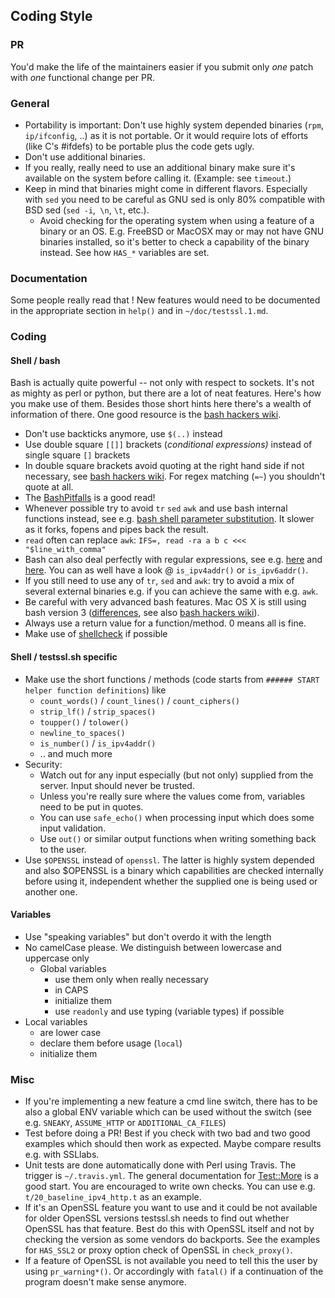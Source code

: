 ## Coding Style

### PR

You'd make the life of the maintainers easier if you submit only _one_ patch with _one_ functional change per PR.

### General
  * Portability is important: Don't use highly system depended binaries (`rpm`, `ip/ifconfig`, ..) as it is not portable. Or it would require lots of efforts (like C's #ifdefs) to be portable plus the code gets ugly.
  * Don't use additional binaries.
  * If you really, really need to use an additional binary make sure it's available on the system before calling it. (Example: see `timeout`.)
  * Keep in mind that binaries might come in different flavors. Especially with ``sed`` you need to be careful as GNU sed is only 80% compatible with BSD sed (`sed -i`,` \n`, `\t`, etc.).
    * Avoid checking for the operating system when using a feature of a binary or an OS. E.g. FreeBSD or MacOSX may or may not have GNU binaries installed, so it's better to check a capability of the binary instead. See how `HAS_*` variables are set.


### Documentation

Some people really read that ! New features would need to be documented in the appropriate section in `help()` and in `~/doc/testssl.1.md`.

### Coding

#### Shell / bash

Bash is actually quite powerful -- not only with respect to sockets. It's not as mighty as perl or python, but there are a lot of neat features. Here's how you make use of them. Besides those short hints here there's a wealth of information of there. One good resource is the [bash hackers wiki](https://wiki.bash-hackers.org/start).

* Don't use backticks anymore, use `$(..)` instead
* Use double square `[[]]` brackets (_conditional expressions)_ instead of single square `[]` brackets
* In double square brackets avoid quoting at the right hand side if not necessary, see [bash hackers wiki](https://wiki.bash-hackers.org/syntax/ccmd/conditional_expression). For regex matching (`=~`) you shouldn't quote at all.
* The [BashPitfalls](http://mywiki.wooledge.org/BashPitfalls) is a good read!
* Whenever possible try to avoid `tr` `sed` `awk` and use bash internal functions instead, see e.g. [bash shell parameter substitution](http://www.cyberciti.biz/tips/bash-shell-parameter-substitution-2.html). It slower as it forks, fopens and pipes back the result.
* `read` often can replace `awk`: `IFS=, read -ra a b c <<< "$line_with_comma"`
* Bash can also deal perfectly with regular expressions, see e.g. [here](https://www.networkworld.com/article/2693361/unix-tip-using-bash-s-regular-expressions.html) and [here](https://unix.stackexchange.com/questions/421460/bash-regex-and-https-regex101-com). You can as well have a look @ `is_ipv4addr()` or `is_ipv6addr()`.
* If you still need to use any of `tr`, `sed` and `awk`: try to avoid a mix of several external binaries e.g. if you can achieve the same with e.g. `awk`.
* Be careful with very advanced bash features. Mac OS X is still using bash version 3 ([differences](http://tldp.org/LDP/abs/html/bashver4.html), see also [bash hackers wiki](https://wiki.bash-hackers.org/scripting/bashchanges)).
* Always use a return value for a function/method. 0 means all is fine.
* Make use of [shellcheck](https://github.com/koalaman/shellcheck) if possible


#### Shell / testssl.sh specific
* Make use the short functions / methods (code starts from `###### START helper function definitions`) like
    * `count_words()` / `count_lines()` / `count_ciphers()`
    * `strip_lf()` / `strip_spaces()`
    * `toupper()` / `tolower()`
    * `newline_to_spaces()`
    * `is_number()` / `is_ipv4addr()`
    * .. and much more
* Security:
    * Watch out for any input especially (but not only) supplied from the server. Input should never be trusted.
    * Unless you're really sure where the values come from, variables need to be put in quotes.
    * You can use `safe_echo()` when processing input which does some input validation.
    *  Use ``out()`` or similar output functions when writing something back to the user.
* Use `$OPENSSL` instead of `openssl`. The latter is highly system depended and also $OPENSSL is a binary which capabilities are checked internally before using it, independent whether the supplied one is being used or another one.

#### Variables
* Use "speaking variables" but don't overdo it with the length
* No camelCase please. We distinguish between lowercase and uppercase only
  * Global variables
    * use them only when really necessary
    * in CAPS
    * initialize them
    * use ``readonly`` and use typing (variable types) if possible
* Local variables
    * are lower case
    * declare them before usage (`local`)
    * initialize them

### Misc

* If you're implementing a new feature a cmd line switch, there has to be also a global ENV variable which can be used without the switch (see e.g. `SNEAKY`, `ASSUME_HTTP` or `ADDITIONAL_CA_FILES`)
* Test before doing a PR! Best if you check with two bad and two good examples which should then work as expected. Maybe compare results e.g. with SSLlabs.
* Unit tests are done automatically done with Perl using Travis. The trigger is `~/.travis.yml`. The general documentation for [Test::More](https://perldoc.perl.org/Test/More.html) is a good start. You are encouraged to write own checks. You can use e.g. `t/20_baseline_ipv4_http.t` as an example.
* If it's an OpenSSL feature you want to use and it could be not available for older OpenSSL versions testssl.sh needs to find out whether OpenSSL has that feature. Best do this with OpenSSL itself and not by checking the version as some vendors do backports. See the examples for `HAS_SSL2` or proxy option check of OpenSSL in `check_proxy()`.
* If a feature of OpenSSL is not available you need to tell this the user by using `pr_warning*()`. Or accordingly with `fatal()` if a continuation of the program doesn't make sense anymore.


